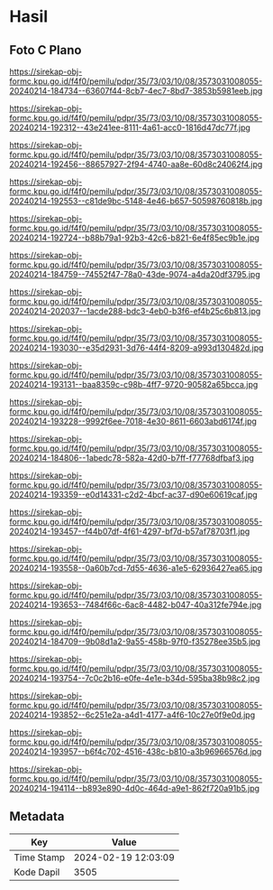 # Hasil

## Foto C Plano

https://sirekap-obj-formc.kpu.go.id/f4f0/pemilu/pdpr/35/73/03/10/08/3573031008055-20240214-184734--63607f44-8cb7-4ec7-8bd7-3853b5981eeb.jpg

https://sirekap-obj-formc.kpu.go.id/f4f0/pemilu/pdpr/35/73/03/10/08/3573031008055-20240214-192312--43e241ee-8111-4a61-acc0-1816d47dc77f.jpg

https://sirekap-obj-formc.kpu.go.id/f4f0/pemilu/pdpr/35/73/03/10/08/3573031008055-20240214-192456--88657927-2f94-4740-aa8e-60d8c24062f4.jpg

https://sirekap-obj-formc.kpu.go.id/f4f0/pemilu/pdpr/35/73/03/10/08/3573031008055-20240214-192553--c81de9bc-5148-4e46-b657-50598760818b.jpg

https://sirekap-obj-formc.kpu.go.id/f4f0/pemilu/pdpr/35/73/03/10/08/3573031008055-20240214-192724--b88b79a1-92b3-42c6-b821-6e4f85ec9b1e.jpg

https://sirekap-obj-formc.kpu.go.id/f4f0/pemilu/pdpr/35/73/03/10/08/3573031008055-20240214-184759--74552f47-78a0-43de-9074-a4da20df3795.jpg

https://sirekap-obj-formc.kpu.go.id/f4f0/pemilu/pdpr/35/73/03/10/08/3573031008055-20240214-202037--1acde288-bdc3-4eb0-b3f6-ef4b25c6b813.jpg

https://sirekap-obj-formc.kpu.go.id/f4f0/pemilu/pdpr/35/73/03/10/08/3573031008055-20240214-193030--e35d2931-3d76-44f4-8209-a993d130482d.jpg

https://sirekap-obj-formc.kpu.go.id/f4f0/pemilu/pdpr/35/73/03/10/08/3573031008055-20240214-193131--baa8359c-c98b-4ff7-9720-90582a65bcca.jpg

https://sirekap-obj-formc.kpu.go.id/f4f0/pemilu/pdpr/35/73/03/10/08/3573031008055-20240214-193228--9992f6ee-7018-4e30-8611-6603abd6174f.jpg

https://sirekap-obj-formc.kpu.go.id/f4f0/pemilu/pdpr/35/73/03/10/08/3573031008055-20240214-184806--1abedc78-582a-42d0-b7ff-f77768dfbaf3.jpg

https://sirekap-obj-formc.kpu.go.id/f4f0/pemilu/pdpr/35/73/03/10/08/3573031008055-20240214-193359--e0d14331-c2d2-4bcf-ac37-d90e60619caf.jpg

https://sirekap-obj-formc.kpu.go.id/f4f0/pemilu/pdpr/35/73/03/10/08/3573031008055-20240214-193457--f44b07df-4f61-4297-bf7d-b57af78703f1.jpg

https://sirekap-obj-formc.kpu.go.id/f4f0/pemilu/pdpr/35/73/03/10/08/3573031008055-20240214-193558--0a60b7cd-7d55-4636-a1e5-62936427ea65.jpg

https://sirekap-obj-formc.kpu.go.id/f4f0/pemilu/pdpr/35/73/03/10/08/3573031008055-20240214-193653--7484f66c-6ac8-4482-b047-40a312fe794e.jpg

https://sirekap-obj-formc.kpu.go.id/f4f0/pemilu/pdpr/35/73/03/10/08/3573031008055-20240214-184709--9b08d1a2-9a55-458b-97f0-f35278ee35b5.jpg

https://sirekap-obj-formc.kpu.go.id/f4f0/pemilu/pdpr/35/73/03/10/08/3573031008055-20240214-193754--7c0c2b16-e0fe-4e1e-b34d-595ba38b98c2.jpg

https://sirekap-obj-formc.kpu.go.id/f4f0/pemilu/pdpr/35/73/03/10/08/3573031008055-20240214-193852--6c251e2a-a4d1-4177-a4f6-10c27e0f9e0d.jpg

https://sirekap-obj-formc.kpu.go.id/f4f0/pemilu/pdpr/35/73/03/10/08/3573031008055-20240214-193957--b6f4c702-4516-438c-b810-a3b96966576d.jpg

https://sirekap-obj-formc.kpu.go.id/f4f0/pemilu/pdpr/35/73/03/10/08/3573031008055-20240214-194114--b893e890-4d0c-464d-a9e1-862f720a91b5.jpg


## Metadata

| Key        | Value               |
| ---------- | ------------------- |
| Time Stamp | 2024-02-19 12:03:09 |
| Kode Dapil | 3505                |



